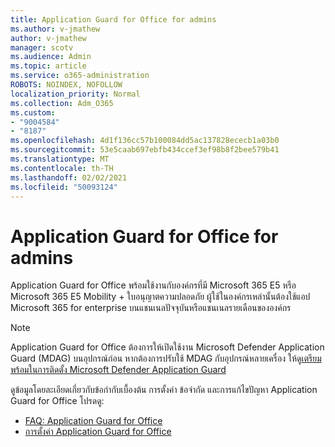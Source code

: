 ```yaml
---
title: Application Guard for Office for admins
ms.author: v-jmathew
author: v-jmathew
manager: scotv
ms.audience: Admin
ms.topic: article
ms.service: o365-administration
ROBOTS: NOINDEX, NOFOLLOW
localization_priority: Normal
ms.collection: Adm_O365
ms.custom:
- "9004584"
- "8187"
ms.openlocfilehash: 4d1f136cc57b100084dd5ac137828ececb1a03b0
ms.sourcegitcommit: 53e5caab697ebfb434ccef3ef98b8f2bee579b41
ms.translationtype: MT
ms.contentlocale: th-TH
ms.lasthandoff: 02/02/2021
ms.locfileid: "50093124"
---
```

# <a name="application-guard-for-office-for-admins"></a>Application Guard for Office for admins

Application Guard for Office พร้อมใช้งานกับองค์กรที่มี Microsoft 365 E5 หรือ Microsoft 365 E5 Mobility + ใบอนุญาตความปลอดภัย ผู้ใช้ในองค์กรเหล่านั้นต้องใช้แอป Microsoft 365 for enterprise บนแชนเนลปัจจุบันหรือแชนเนลรายเดือนขององค์กร

> [!NOTE]
> Application Guard for Office ต้องการให้เปิดใช้งาน Microsoft Defender Application Guard (MDAG) บนอุปกรณ์ก่อน หากต้องการปรับใช้ MDAG กับอุปกรณ์หลายเครื่อง ให้ดู[เตรียมพร้อมในการติดตั้ง Microsoft Defender Application Guard](https://docs.microsoft.com/windows/security/threat-protection/microsoft-defender-application-guard/install-md-app-guard)

ดูข้อมูลโดยละเอียดเกี่ยวกับข้อกํากับเบื้องต้น การตั้งค่า ข้อจํากัด และการแก้ไขปัญหา Application Guard for Office โปรดดู:

- [FAQ: Application Guard for Office](https://support.microsoft.com/office/application-guard-for-office-9e0fb9c2-ffad-43bf-8ba3-78f785fdba46)
- [การตั้งค่า Application Guard for Office](https://docs.microsoft.com/microsoft-365/security/office-365-security/install-app-guard)
